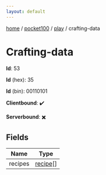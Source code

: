 ```yaml
---
layout: default
---
```


[home](/)  /  [pocket100](/protocol/pocket100)  /  [play](/protocol/pocket100/play)  /  crafting-data

# Crafting-data

**Id**: 53

**Id** (hex): 35

**Id** (bin): 00110101

**Clientbound**: ✔️

**Serverbound**: ✖️

## Fields

Name | Type
---|---
recipes | [recipe](/protocol/pocket100/types/recipe)[]

